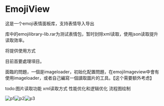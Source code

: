 # EmojiView

这是一个emoji表情面板库，支持表情导入导出

库中的emojilibrary-lib.rar为测试表情包，暂时封除xml读取，使用json读取提升读取效率。

将提供使用方式

目前首要處理項目。

面臨的問題，一個是imageloader，初始化配置問題，在emojiImageview中會有使用imageloader，或者自己編寫一個讀取圖片的工具。【这个需要额外考虑】

todo:图片读取功能
xml读取方式
性能优化和逻辑优化
流程图绘制

![p1](http://ww2.sinaimg.cn/bmiddle/6e4e0c91gw1evo914r2r6j20k00zk773.jpg)![p2](http://ww1.sinaimg.cn/bmiddle/6e4e0c91gw1evo915l4zaj20k00zk0vm.jpg)![p3](http://ww3.sinaimg.cn/bmiddle/6e4e0c91gw1evo916ajhqj20k00zktbp.jpg)
